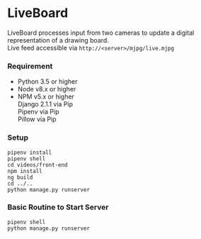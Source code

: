 # LiveBoard
LiveBoard processes input from two cameras to update a digital representation of a drawing board.  
Live feed accessible via `http://<server>/mjpg/live.mjpg`

### Requirement
+ Python 3.5 or higher
+ Node v8.x or higher
+ NPM v5.x or higher  
  Django 2.1.1 via Pip  
  Pipenv via Pip  
  Pillow via Pip

### Setup
```
pipenv install
pipenv shell
cd videos/front-end
npm install
ng build
cd ../..
python manage.py runserver

```


### Basic Routine to Start Server
```
pipenv shell
python manage.py runserver
```


